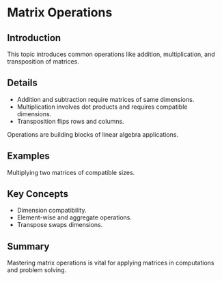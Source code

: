# Matrix Operations

## Introduction
This topic introduces common operations like addition, multiplication, and transposition of matrices.

## Details
- Addition and subtraction require matrices of same dimensions.  
- Multiplication involves dot products and requires compatible dimensions.  
- Transposition flips rows and columns.

Operations are building blocks of linear algebra applications.

## Examples
Multiplying two matrices of compatible sizes.

## Key Concepts
- Dimension compatibility.  
- Element-wise and aggregate operations.  
- Transpose swaps dimensions.

## Summary
Mastering matrix operations is vital for applying matrices in computations and problem solving.
